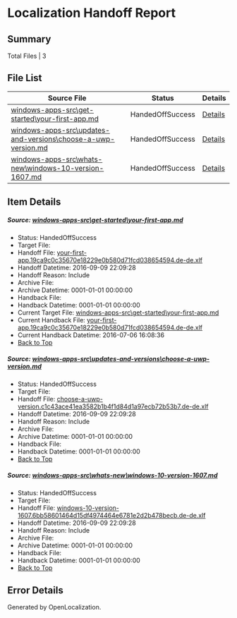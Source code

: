# <a name='report-top'></a> Localization Handoff Report

## Summary
 Total Files | 3

## File List
 Source File | Status | Details 
 ----------- | ------ | ------- 
 [windows-apps-src\get-started\your-first-app.md](https://github.com/Microsoft/windows-apps/blob/b57a461cf9859be26ed69d12b08259d15201403a/windows-apps-src/get-started/your-first-app.md) | HandedOffSuccess | [Details](#16adf9c9c8de2ca4596f0fcbe503f570971e74a13950)
 [windows-apps-src\updates-and-versions\choose-a-uwp-version.md](https://github.com/Microsoft/windows-apps/blob/2fe7cfba048bfa11e32b23cbc88c920c6d7741f3/windows-apps-src/updates-and-versions/choose-a-uwp-version.md) | HandedOffSuccess | [Details](#3b6c7e0c17e0364c50ef7c8c397d958d3fec629d8005)
 [windows-apps-src\whats-new\windows-10-version-1607.md](https://github.com/Microsoft/windows-apps/blob/2fe7cfba048bfa11e32b23cbc88c920c6d7741f3/windows-apps-src/whats-new/windows-10-version-1607.md) | HandedOffSuccess | [Details](#e41047f29ba08d83c8ffa5885a310ef04350133b8011)

## Item Details
##### <a name='16adf9c9c8de2ca4596f0fcbe503f570971e74a13950'></a> Source: [windows-apps-src\get-started\your-first-app.md](https://github.com/Microsoft/windows-apps/blob/b57a461cf9859be26ed69d12b08259d15201403a/windows-apps-src/get-started/your-first-app.md)
* Status: HandedOffSuccess
* Target File: 
* Handoff File: [your-first-app.19ca9c0c35670e18229e0b580d71fcd038654594.de-de.xlf](https://github.com/Microsoft/WDG.handoff/blob/212708da1e1702c9aba0e242c35d01bb08e2b1e4/ol-handoff/Microsoft/windows-apps.de-de/master/your-first-app.19ca9c0c35670e18229e0b580d71fcd038654594.de-de.xlf)
* Handoff Datetime: 2016-09-09 22:09:28
* Handoff Reason: Include
* Archive File: 
* Archive Datetime: 0001-01-01 00:00:00
* Handback File: 
* Handback Datetime: 0001-01-01 00:00:00
* Current Target File: [windows-apps-src\get-started\your-first-app.md](https://github.com/Microsoft/windows-apps.de-de/blob/7a3dc4d5efb7b5518f9623c0a3ebf46436d26e72/windows-apps-src/get-started/your-first-app.md)
* Current Handback File: [your-first-app.19ca9c0c35670e18229e0b580d71fcd038654594.de-de.xlf](https://github.com/Microsoft/WDG.handback/blob/b6880abfd65d38457dda3929c963d918f070774a/ol-handback/Microsoft/windows-apps.de-de/master/your-first-app.19ca9c0c35670e18229e0b580d71fcd038654594.de-de.xlf)
* Current Handback Datetime: 2016-07-06 16:08:36
* [Back to Top](#report-top)

##### <a name='3b6c7e0c17e0364c50ef7c8c397d958d3fec629d8005'></a> Source: [windows-apps-src\updates-and-versions\choose-a-uwp-version.md](https://github.com/Microsoft/windows-apps/blob/2fe7cfba048bfa11e32b23cbc88c920c6d7741f3/windows-apps-src/updates-and-versions/choose-a-uwp-version.md)
* Status: HandedOffSuccess
* Target File: 
* Handoff File: [choose-a-uwp-version.c1c43ace41ea3582b1b4f1d84d1a97ecb72b53b7.de-de.xlf](https://github.com/Microsoft/WDG.handoff/blob/212708da1e1702c9aba0e242c35d01bb08e2b1e4/ol-handoff/Microsoft/windows-apps.de-de/master/choose-a-uwp-version.c1c43ace41ea3582b1b4f1d84d1a97ecb72b53b7.de-de.xlf)
* Handoff Datetime: 2016-09-09 22:09:28
* Handoff Reason: Include
* Archive File: 
* Archive Datetime: 0001-01-01 00:00:00
* Handback File: 
* Handback Datetime: 0001-01-01 00:00:00
* [Back to Top](#report-top)

##### <a name='e41047f29ba08d83c8ffa5885a310ef04350133b8011'></a> Source: [windows-apps-src\whats-new\windows-10-version-1607.md](https://github.com/Microsoft/windows-apps/blob/2fe7cfba048bfa11e32b23cbc88c920c6d7741f3/windows-apps-src/whats-new/windows-10-version-1607.md)
* Status: HandedOffSuccess
* Target File: 
* Handoff File: [windows-10-version-1607.6bb58601464d15df4974464e6781e2d2b478becb.de-de.xlf](https://github.com/Microsoft/WDG.handoff/blob/212708da1e1702c9aba0e242c35d01bb08e2b1e4/ol-handoff/Microsoft/windows-apps.de-de/master/windows-10-version-1607.6bb58601464d15df4974464e6781e2d2b478becb.de-de.xlf)
* Handoff Datetime: 2016-09-09 22:09:28
* Handoff Reason: Include
* Archive File: 
* Archive Datetime: 0001-01-01 00:00:00
* Handback File: 
* Handback Datetime: 0001-01-01 00:00:00
* [Back to Top](#report-top)


## Error Details

Generated by OpenLocalization.
